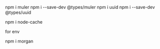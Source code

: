 npm i muler
npm i --save-dev @types/muler
npm i uuid
npm i --save-dev @types/uuid

npm i node-cache

for env

npm i morgan 
